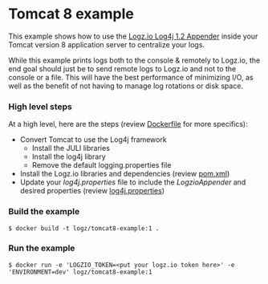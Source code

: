 # Tomcat 8 example
This example shows how to use the [Logz.io Log4j 1.2 Appender](https://github.com/logzio/logzio-log4j-appender) inside your Tomcat version 8 application server to centralize your logs.

While this example prints logs both to the console & remotely to Logz.io, the end goal should just be to send remote logs to Logz.io and not to the console or a file.  This will have the best performance of minimizing I/O, as well as the benefit of not having to manage log rotations or disk space.

### High level steps
At a high level, here are the steps (review [Dockerfile](Dockerfile) for more specifics):
- Convert Tomcat to use the Log4j framework
  - Install the JULI libraries
  - Install the log4j library
  - Remove the default logging.properties file
- Install the Logz.io libraries and dependencies (review [pom.xml](pom.xml))
- Update your *log4j.properties* file to include the *LogzioAppender* and desired properties (review [log4j.properties](log4j.properties))

### Build the example
```shell
$ docker build -t logz/tomcat8-example:1 .
```

### Run the example
```shell
$ docker run -e 'LOGZIO_TOKEN=<put your logz.io token here>' -e 'ENVIRONMENT=dev' logz/tomcat8-example:1
```
